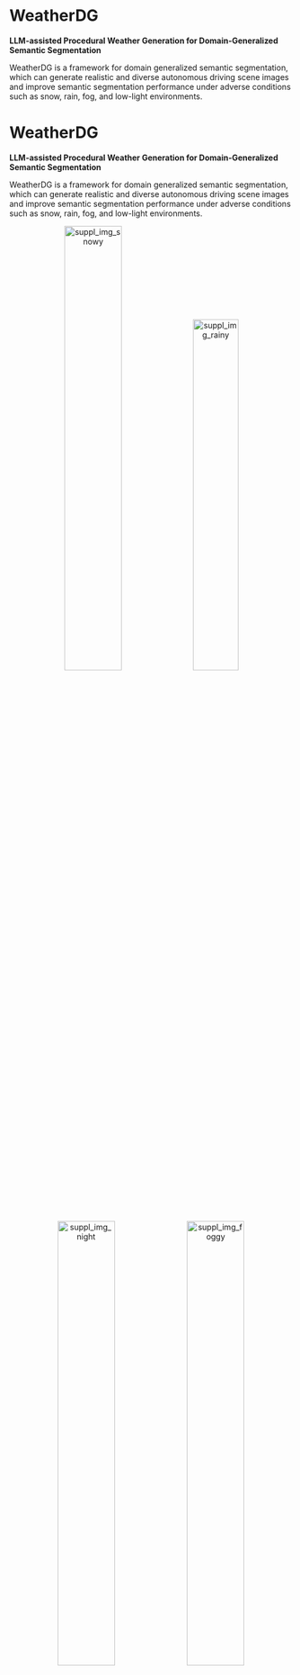 
# **WeatherDG**
**LLM-assisted Procedural Weather Generation for Domain-Generalized Semantic Segmentation**

WeatherDG is a framework for domain generalized semantic segmentation, which can generate realistic and diverse autonomous driving scene images and improve semantic segmentation performance under adverse conditions such as snow, rain, fog, and low-light environments.


# **WeatherDG**
**LLM-assisted Procedural Weather Generation for Domain-Generalized Semantic Segmentation**

WeatherDG is a framework for domain generalized semantic segmentation, which can generate realistic and diverse autonomous driving scene images and improve semantic segmentation performance under adverse conditions such as snow, rain, fog, and low-light environments.

<p align="center">
  <img src="https://github.com/user-attachments/assets/ae13e6de-9954-425e-90e4-c8ad4ef2b0fa" alt="suppl_img_snowy" width="45%" />
  <img src="https://github.com/user-attachments/assets/e4bf0f6c-14e6-4ccb-8ccc-5bf07d530bff" alt="suppl_img_rainy" width="40%" />
</p>

<p align="center">
  <img src="https://github.com/user-attachments/assets/304316cf-1cb3-484a-85f2-852470ce49b2" alt="suppl_img_night" width="45%" />
  <img src="https://github.com/user-attachments/assets/c4184902-876b-45d2-9004-928b8b6d0cd8" alt="suppl_img_foggy" width="45%" />
</p>



## **Key Features**
- **Unified Enhancement:** Enhances images captured under various adverse weather conditions, including snowy, rainy, foggy, and nighttime scenarios.
- **Scaled-Illumination Attention:** Employs a robust scaled-illumination attention mechanism to maintain focus on the road across different conditions.
- **Hierarchical Discrimination:** Utilizes hierarchical patch-level discrimination at scene, object, and texture levels for more effective enhancement.

![Architecture](https://github.com/Jumponthemoon/AllWeatherNet/assets/39290403/0fb128f1-b5c7-4e13-a718-a1254779022a)

## **Environment Setup**

To set up the required environment, run:
```bash
pip install -r requirements.txt
```

## **Dataset Preparation**
1. Download the dataset from the [ACDC official website](https://acdc.vision.ee.ethz.ch/).
2. Organize the dataset in the following structure:
    ```
    ├── ACDC
    │   ├── trainA  # Contains adverse weather images
    │   └── trainB  # Contains normal weather images
    ```

### **Demo Instructions**

1. **Download the Pretrained Model:**  
   Download the pretrained model from [this link](https://drive.google.com/file/d/1n26I1FgwmMtwdKyFZNvd-sDvrR-0qm8v/view?usp=drive_link) and place it in the `checkpoints` folder within the repository.

2. **Set the Demo Image Path:**  
   Specify the path to your demo image by setting the `dataroot` variable in `script.py`. The image can either be the original or a downsampled version from the original dataset.

3. **Run the Script:**  
   Execute the script using the following command:
   ```bash
   python scripts/script.py --predict


## **Acknowledgements**
This project is heavily inspired by [EnlightenGAN](https://github.com/VITA-Group/EnlightenGAN). We greatly appreciate the authors for their outstanding contributions.

## **Citation**
If you find this work useful, please cite:
```bibtex
@article{qian2024allweathernet,
  title={AllWeatherNet: Unified Image enhancement for autonomous driving under adverse weather and lowlight-conditions},
  author={Qian, Chenghao and Rezaei, Mahdi and Anwar, Saeed and Li, Wenjing and Hussain, Tanveer and Azarmi, Mohsen and Wang, Wei},
  journal={arXiv preprint arXiv:2409.02045},
  year={2024}
}
```

## **To-Do List**
- [x] Release test code
- [ ] Clean and refine training code
- [ ] Add more documentation and tutorials


![访问计数](https://komarev.com/ghpvc/?username=Jumponthemoon&color=blue)




## **Key Features**
- **Unified Enhancement:** Enhances images captured under various adverse weather conditions, including snowy, rainy, foggy, and nighttime scenarios.
- **Scaled-Illumination Attention:** Employs a robust scaled-illumination attention mechanism to maintain focus on the road across different conditions.
- **Hierarchical Discrimination:** Utilizes hierarchical patch-level discrimination at scene, object, and texture levels for more effective enhancement.

![Architecture](https://github.com/Jumponthemoon/AllWeatherNet/assets/39290403/0fb128f1-b5c7-4e13-a718-a1254779022a)

## **Environment Setup**

To set up the required environment, run:
```bash
pip install -r requirements.txt
```

## **Dataset Preparation**
1. Download the dataset from the [ACDC official website](https://acdc.vision.ee.ethz.ch/).
2. Organize the dataset in the following structure:
    ```
    ├── ACDC
    │   ├── trainA  # Contains adverse weather images
    │   └── trainB  # Contains normal weather images
    ```

### **Demo Instructions**

1. **Download the Pretrained Model:**  
   Download the pretrained model from [this link](https://drive.google.com/file/d/1n26I1FgwmMtwdKyFZNvd-sDvrR-0qm8v/view?usp=drive_link) and place it in the `checkpoints` folder within the repository.

2. **Set the Demo Image Path:**  
   Specify the path to your demo image by setting the `dataroot` variable in `script.py`. The image can either be the original or a downsampled version from the original dataset.

3. **Run the Script:**  
   Execute the script using the following command:
   ```bash
   python scripts/script.py --predict


## **Acknowledgements**
This project is heavily inspired by [EnlightenGAN](https://github.com/VITA-Group/EnlightenGAN). We greatly appreciate the authors for their outstanding contributions.

## **Citation**
If you find this work useful, please cite:
```bibtex
@article{qian2024allweathernet,
  title={AllWeatherNet: Unified Image enhancement for autonomous driving under adverse weather and lowlight-conditions},
  author={Qian, Chenghao and Rezaei, Mahdi and Anwar, Saeed and Li, Wenjing and Hussain, Tanveer and Azarmi, Mohsen and Wang, Wei},
  journal={arXiv preprint arXiv:2409.02045},
  year={2024}
}
```

## **To-Do List**
- [x] Release test code
- [ ] Clean and refine training code
- [ ] Add more documentation and tutorials


![访问计数](https://komarev.com/ghpvc/?username=Jumponthemoon&color=blue)

